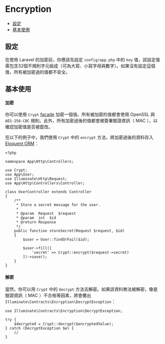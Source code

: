 # Encryption

- [設定](#configuration)
- [基本使用](#basic-usage)

<a name="configuration"></a>
## 設定

在使用 Laravel 的加密前，你應該先設定 `config/app.php` 中的 `key` 值，該設定值需包含32個不規則字元組成（可為大寫、小寫字母與數字）。如果沒有設定這個值，所有被加密過的值都不安全。

<a name="basic-usage"></a>
## 基本使用

#### 加密

你可以使用 `Crypt` [facade](/docs/{{version}}/facades) 加密一個值。所有被加密的值都會使用 OpenSSL 與 `AES-256-CBC` 規則。此外，所有加密過後的值都會被簽署驗證資訊（ MAC ），以確認加密值是否被竄改。

在以下的例子中，我們使用 `Crypt` 中的 `encrypt` 方法，將加密過後的資料存入 [Eloquent ORM](/docs/{{version}}/eloquent)：

	<?php

	namespace App\Http\Controllers;

	use Crypt;
	use App\User;
	use Illuminate\Http\Request;
	use App\Http\Controllers\Controller;

	class UserController extends Controller
	{
		/**
		 * Store a secret message for the user.
		 *
		 * @param  Request  $request
		 * @param  int  $id
		 * @return Response
		 */
		public function storeSecret(Request $request, $id)
		{
			$user = User::findOrFail($id);

			$user->fill([
				'secret' => Crypt::encrypt($request->secret)
			])->save();
		}
	}

#### 解密

當然，你可以用 `Crypt` 中的 `decrypt` 方法去解密。如果該資料無法被解密，像是驗證資訊（ MAC ）不合格等因素，將會擲出 `Illuminate\Contracts\Encryption\DecryptException`：

	use Illuminate\Contracts\Encryption\DecryptException;

	try {
		$decrypted = Crypt::decrypt($encryptedValue);
	} catch (DecryptException $e) {
		//
	}
